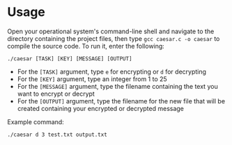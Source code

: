 # Usage
Open your operational system's command-line shell and navigate to the directory containing the project files, then type `gcc caesar.c -o caesar` to compile the source code. To run it, enter the following:

    ./caesar [TASK] [KEY] [MESSAGE] [OUTPUT]

- For the `[TASK]` argument, type `e` for encrypting or `d` for decrypting
- For the `[KEY]` argument, type an integer from 1 to 25
- For the `[MESSAGE]` argument, type the filename containing the text you want to encrypt or decrypt
- For the `[OUTPUT]` argument, type the filename for the new file that will be created containing your encrypted or decrypted message

Example command:

    ./caesar d 3 test.txt output.txt
